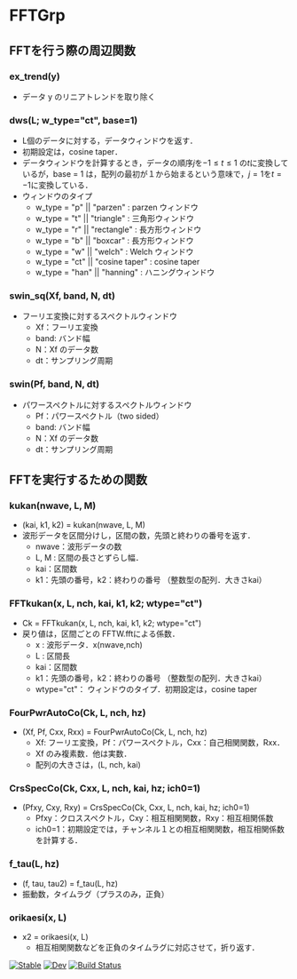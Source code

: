 # FFTGrp

## FFTを行う際の周辺関数

### ex_trend(y)
* データ y のリニアトレンドを取り除く

### dws(L; w_type="ct", base=1)
* L個のデータに対する，データウィンドウを返す．
* 初期設定は，cosine taper．
* データウィンドウを計算するとき，データの順序$j$を$-1 \leq t \leq 1$ の$t$に変換しているが，base = 1 は，配列の最初が１から始まるという意味で，$j=1$を$t=-1$に変換している．
* ウィンドウのタイプ
  * w_type = "p" || "parzen"    : parzen ウィンドウ
  * w_type = "t" || "triangle"  : 三角形ウィンドウ
  * w_type = "r" || "rectangle" : 長方形ウィンドウ
  * w_type = "b" || "boxcar"    : 長方形ウィンドウ
  * w_type = "w" || "welch"     : Welch ウィンドウ
  * w_type = "ct" || "cosine taper" : cosine taper
  * w_type = "han" || "hanning"  : ハニングウィンドウ

### swin_sq(Xf, band, N, dt)
* フーリエ変換に対するスペクトルウィンドウ
  * Xf：フーリエ変換
  * band: バンド幅
  * N：Xf のデータ数
  * dt：サンプリング周期
### swin(Pf, band, N, dt)
* パワースペクトルに対するスペクトルウィンドウ
  * Pf：パワースペクトル（two sided）
  * band: バンド幅
  * N：Xf のデータ数
  * dt：サンプリング周期

## FFTを実行するための関数

### kukan(nwave, L, M)
* (kai, k1, k2) = kukan(nwave, L, M)
* 波形データを区間分けし，区間の数，先頭と終わりの番号を返す．
  * nwave：波形データの数
  * L, M : 区間の長さとずらし幅．
  * kai：区間数
  * k1：先頭の番号，k2：終わりの番号 （整数型の配列．大きさkai）

### FFTkukan(x, L, nch, kai, k1, k2; wtype="ct")
* Ck = FFTkukan(x, L, nch, kai, k1, k2; wtype="ct")
* 戻り値は，区間ごとの FFTW.fftによる係数．
  * x : 波形データ．x(nwave,nch)
  * L : 区間長
  * kai：区間数
  * k1：先頭の番号，k2：終わりの番号 （整数型の配列．大きさkai）
  * wtype="ct"： ウィンドウのタイプ．初期設定は，cosine taper

### FourPwrAutoCo(Ck, L, nch, hz)
* (Xf, Pf, Cxx, Rxx) = FourPwrAutoCo(Ck, L, nch, hz)
  * Xf: フーリエ変換，Pf：パワースペクトル，Cxx：自己相関関数，Rxx．
  * Xf のみ複素数．他は実数．
  * 配列の大きさは，(L, nch, kai)
  
### CrsSpecCo(Ck, Cxx, L, nch, kai, hz; ich0=1)
* (Pfxy, Cxy, Rxy) = CrsSpecCo(Ck, Cxx, L, nch, kai, hz; ich0=1)
  * Pfxy：クロススペクトル，Cxy：相互相関関数，Rxy：相互相関係数
  * ich0=1：初期設定では，チャンネル１との相互相関関数，相互相関係数を計算する．

### f_tau(L, hz)
* (f, tau, tau2) = f_tau(L, hz)
* 振動数，タイムラグ（プラスのみ，正負）

### orikaesi(x, L)
* x2 = orikaesi(x, L)
  * 相互相関関数などを正負のタイムラグに対応させて，折り返す．

[![Stable](https://img.shields.io/badge/docs-stable-blue.svg)](https://nmaedajp.github.io/FFTGrp.jl/stable/)
[![Dev](https://img.shields.io/badge/docs-dev-blue.svg)](https://nmaedajp.github.io/FFTGrp.jl/dev/)
[![Build Status](https://github.com/nmaedajp/FFTGrp.jl/actions/workflows/CI.yml/badge.svg?branch=main)](https://github.com/nmaedajp/FFTGrp.jl/actions/workflows/CI.yml?query=branch%3Amain)

